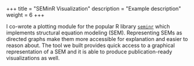 +++
title = "SEMinR Visualization"
description = "Example description" 
weight = 6
+++

I co-wrote a plotting module for the popular R library [`seminr`](https://github.com/sem-in-r/seminr) which implements structural equation modeling (SEM).
Representing SEMs as directed graphs make them more accessible for explanation and easier to reason about.
The tool we built provides quick access to a graphical representation of a SEM and it is able to produce publication-ready visualizations as well.
